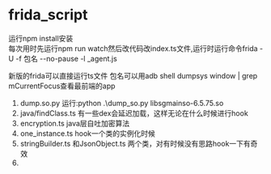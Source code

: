 # frida_script
运行npm install安装<br>
每次用时先运行npm run watch然后改代码改index.ts文件,运行时运行命令frida -U -f 包名 --no-pause -l _agent.js

新版的frida可以直接运行ts文件
包名可以用adb shell dumpsys window | grep mCurrentFocus查看最前端的app

1. dump.so.py 运行:python .\dump_so.py libsgmainso-6.5.75.so
2. java/findClass.ts 有一些dex会延迟加载，这样无论在什么时候进行hook
3. encryption.ts java层自吐加密算法
4. one_instance.ts hook一个类的实例化时候
5. stringBuilder.ts 和JsonObject.ts 两个类，对有时候没有思路hook一下有奇效
6. 
